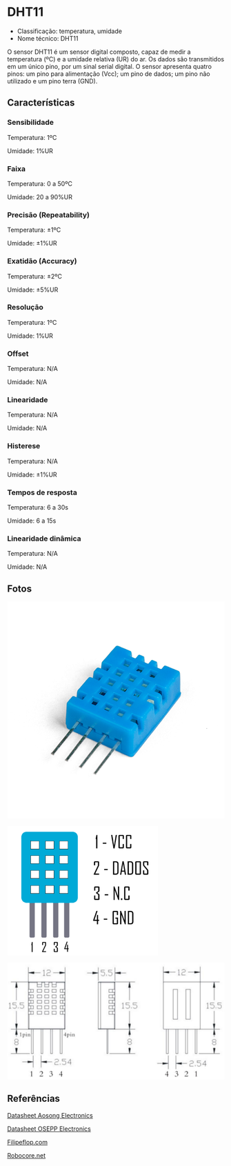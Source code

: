 # DHT11

- Classificação: temperatura, umidade
- Nome técnico: DHT11



O sensor DHT11 é um sensor digital composto, capaz de medir a temperatura (ºC) e a umidade relativa (UR) do ar. Os dados são transmitidos em um único pino, por um sinal serial digital. O sensor apresenta quatro pinos: um pino para alimentação (Vcc); um pino de dados; um pino não utilizado e um pino terra (GND).

## Características

### Sensibilidade

Temperatura: 1ºC

Umidade: 1%UR


### Faixa

Temperatura: 0 a 50ºC

Umidade: 20 a 90%UR


### Precisão (Repeatability)

Temperatura: ±1ºC

Umidade: ±1%UR


### Exatidão (Accuracy)

Temperatura: ±2ºC

Umidade: ±5%UR


### Resolução

Temperatura: 1ºC

Umidade: 1%UR


### Offset

Temperatura: N/A

Umidade: N/A


### Linearidade

Temperatura: N/A

Umidade: N/A


### Histerese

Temperatura: N/A

Umidade: ±1%UR


### Tempos de resposta

Temperatura: 6 a 30s

Umidade: 6 a 15s


### Linearidade dinâmica

Temperatura: N/A

Umidade: N/A


## Fotos

![DHT11](imgs/DHT11.png)

![DHT11 Pinagem](imgs/DHT11_pinagem.png)

![DHT11 Dimensões mm](imgs/DHT11_dimensoes.png)



## Referências

[Datasheet Aosong Electronics]( https://s3-sa-east-1.amazonaws.com/robocore-lojavirtual/791/Datasheet_DHT11.pdf)

[Datasheet OSEPP Electronics](https://www.mouser.com/datasheet/2/758/DHT11-Technical-Data-Sheet-Translated-Version-1143054.pdf)

[Filipeflop.com](https://www.filipeflop.com/produto/sensor-de-umidade-e-temperatura-dht11/)

[Robocore.net]( https://www.robocore.net/loja/sensores/sensor-de-temperatura-dht11)


